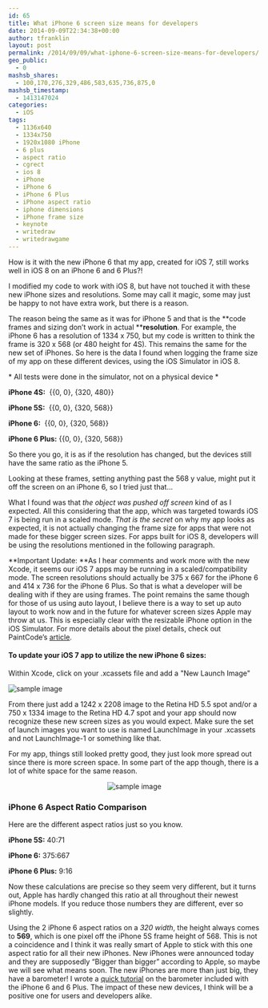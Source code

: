 ```yaml
---
id: 65
title: What iPhone 6 screen size means for developers
date: 2014-09-09T22:34:38+00:00
author: tfranklin
layout: post
permalink: /2014/09/09/what-iphone-6-screen-size-means-for-developers/
geo_public:
  - 0
mashsb_shares:
  - 100,170,276,329,486,583,635,736,875,0
mashsb_timestamp:
  - 1413147024
categories:
  - iOS
tags:
  - 1136x640
  - 1334x750
  - 1920x1080 iPhone
  - 6 plus
  - aspect ratio
  - cgrect
  - ios 8
  - iPhone
  - iPhone 6
  - iPhone 6 Plus
  - iPhone aspect ratio
  - iphone dimensions
  - iPhone frame size
  - keynote
  - writedraw
  - writedrawgame
---
```

How is it with the new iPhone 6 that my app, created for iOS 7, still works well in iOS 8 on an iPhone 6 and 6 Plus?!

I modified my code to work with iOS 8, but have not touched it with these new iPhone sizes and resolutions. Some may call it magic, some may just be happy to not have extra work, but there is a reason.

The reason being the same as it was for iPhone 5 and that is the **code frames and sizing don&#8217;t work in actual ****resolution**. For example, the iPhone 6 has a resolution of 1334 x 750, but my code is written to think the frame is 320 x 568 (or 480 height for 4S). This remains the same for the new set of iPhones. So here is the data I found when logging the frame size of my app on these different devices, using the iOS Simulator in iOS 8.

\* All tests were done in the simulator, not on a physical device \*

  **iPhone 4S:**  &#123;&#123;0, 0}, {320, 480&#125;&#125;

  **iPhone 5S:**  &#123;&#123;0, 0}, {320, 568&#125;&#125;

  **iPhone 6:**  &#123;&#123;0, 0}, {320, 568&#125;&#125;

  **iPhone 6 Plus:** &#123;&#123;0, 0}, {320, 568&#125;&#125;

So there you go, it is as if the resolution has changed, but the devices still have the same ratio as the iPhone 5.

Looking at these frames, setting anything past the 568 y value, might put it off the screen on an iPhone 6, so I tried just that&#8230;

What I found was that _the object was pushed off screen_ kind of as I expected. All this considering that the app, which was targeted towards iOS 7 is being run in a scaled mode. _That is the secret_ on why my app looks as expected, it is not actually changing the frame size for apps that were not made for these bigger screen sizes. For apps built for iOS 8, developers will be using the resolutions mentioned in the following paragraph.

**Important Update: **As I hear comments and work more with the new Xcode, it seems our iOS 7 apps may be running in a scaled/compatibility mode. The screen resolutions should actually be 375 x 667 for the iPhone 6 and 414 x 736 for the iPhone 6 Plus. So that is what a developer will be dealing with if they are using frames. The point remains the same though for those of us using auto layout, I believe there is a way to set up auto layout to work now and in the future for whatever screen sizes Apple may throw at us. This is especially clear with the resizable iPhone option in the iOS Simulator. For more details about the pixel details, check out PaintCode&#8217;s <a href="http://www.paintcodeapp.com/news/iphone-6-screens-demystified" target="_blank">article</a>.

#### To update your iOS 7 app to utilize the new iPhone 6 sizes:

Within Xcode, click on your .xcassets file and add a "New Launch Image"

<img src="{{ site.url }}/images/2014/09/screen-shot-2014-09-11-at-6-11-02-pm.png" alt="sample image">

From there just add a 1242 x 2208 image to the Retina HD 5.5 spot and/or a 750 x 1334 image to the Retina HD 4.7 spot and your app should now recognize these new screen sizes as you would expect. Make sure the set of launch images you want to use is named LaunchImage in your .xcassets and not LaunchImage-1 or something like that.

For my app, things still looked pretty good, they just look more spread out since there is more screen space. In some part of the app though, there is a lot of white space for the same reason.

<p style="text-align:center;">
    <img src="{{ site.url }}/images/2014/09/screen-shot-2014-09-09-at-11-23-26-pm.png" alt="sample image">
</p>

### iPhone 6 Aspect Ratio Comparison

Here are the different aspect ratios just so you know.

**iPhone 5S:** 40:71

**iPhone 6:** 375:667

**iPhone 6 Plus:** 9:16

Now these calculations are precise so they seem very different, but it turns out, Apple has hardly changed this ratio at all throughout their newest iPhone models. If you reduce those numbers they are different, ever so slightly.

Using the 2 iPhone 6 aspect ratios on a _320 width_, the height always comes to **569**, which is one pixel off the iPhone 5S frame height of 568. This is not a coincidence and I think it was really smart of Apple to stick with this one aspect ratio for all their new iPhones. New iPhones were announced today and they are supposedly &#8220;Bigger than bigger&#8221; according to Apple, so maybe we will see what means soon. The new iPhones are more than just big, they have a barometer! I wrote a <a href="{{ site.url }}/2014/11/17/developing-for-iphone-barometer/" target="_blank">quick tutorial</a> on the barometer included with the iPhone 6 and 6 Plus. The impact of these new devices, I think will be a positive one for users and developers alike.
